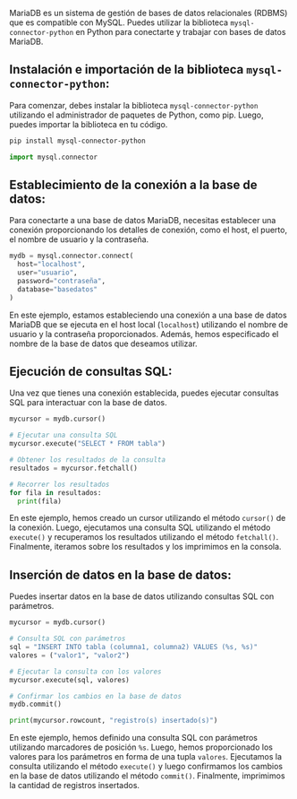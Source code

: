 MariaDB es un sistema de gestión de bases de datos relacionales (RDBMS) que es compatible con MySQL. Puedes utilizar la biblioteca `mysql-connector-python` en Python para conectarte y trabajar con bases de datos MariaDB.

## Instalación e importación de la biblioteca `mysql-connector-python`:
Para comenzar, debes instalar la biblioteca `mysql-connector-python` utilizando el administrador de paquetes de Python, como pip. Luego, puedes importar la biblioteca en tu código.

```bash
pip install mysql-connector-python
```

```python
import mysql.connector
```

## Establecimiento de la conexión a la base de datos:
Para conectarte a una base de datos MariaDB, necesitas establecer una conexión proporcionando los detalles de conexión, como el host, el puerto, el nombre de usuario y la contraseña.

```python
mydb = mysql.connector.connect(
  host="localhost",
  user="usuario",
  password="contraseña",
  database="basedatos"
)
```

En este ejemplo, estamos estableciendo una conexión a una base de datos MariaDB que se ejecuta en el host local (`localhost`) utilizando el nombre de usuario y la contraseña proporcionados. Además, hemos especificado el nombre de la base de datos que deseamos utilizar.

## Ejecución de consultas SQL:
Una vez que tienes una conexión establecida, puedes ejecutar consultas SQL para interactuar con la base de datos.

```python
mycursor = mydb.cursor()

# Ejecutar una consulta SQL
mycursor.execute("SELECT * FROM tabla")

# Obtener los resultados de la consulta
resultados = mycursor.fetchall()

# Recorrer los resultados
for fila in resultados:
  print(fila)
```

En este ejemplo, hemos creado un cursor utilizando el método `cursor()` de la conexión. Luego, ejecutamos una consulta SQL utilizando el método `execute()` y recuperamos los resultados utilizando el método `fetchall()`. Finalmente, iteramos sobre los resultados y los imprimimos en la consola.

## Inserción de datos en la base de datos:
Puedes insertar datos en la base de datos utilizando consultas SQL con parámetros.

```python
mycursor = mydb.cursor()

# Consulta SQL con parámetros
sql = "INSERT INTO tabla (columna1, columna2) VALUES (%s, %s)"
valores = ("valor1", "valor2")

# Ejecutar la consulta con los valores
mycursor.execute(sql, valores)

# Confirmar los cambios en la base de datos
mydb.commit()

print(mycursor.rowcount, "registro(s) insertado(s)")
```

En este ejemplo, hemos definido una consulta SQL con parámetros utilizando marcadores de posición `%s`. Luego, hemos proporcionado los valores para los parámetros en forma de una tupla `valores`. Ejecutamos la consulta utilizando el método `execute()` y luego confirmamos los cambios en la base de datos utilizando el método `commit()`. Finalmente, imprimimos la cantidad de registros insertados.
